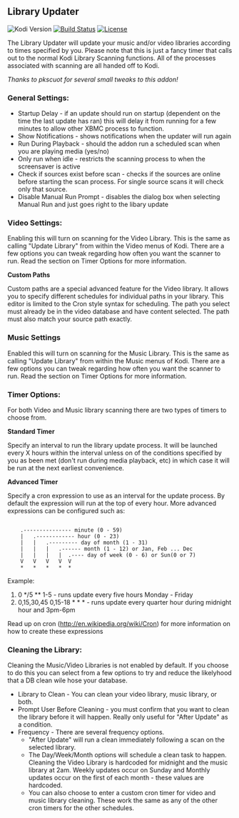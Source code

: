 ## Library Updater
![Kodi Version](https://img.shields.io/badge/kodi%20version-v18%20Leia-blue.svg) [![Build Status](https://travis-ci.org/robweber/xbmclibraryautoupdate.svg?branch=master)](https://travis-ci.org/robweber/xbmclibraryautoupdate) [![License](https://img.shields.io/github/license/robweber/xbmclibraryautoupdate)](https://github.com/robweber/xbmclibraryautoupdate/blob/master/LICENSE.txt)

The Library Updater will update your music and/or video libraries according to times specified by you. Please note that this is just a fancy timer that calls out to the normal Kodi Library Scanning functions. All of the processes associated with scanning are all handed off to Kodi. 

_Thanks to pkscuot for several small tweaks to this addon!_

### General Settings: 

* Startup Delay - if an update should run on startup (dependent on the time the last update has ran) this will delay it from running for a few minutes to allow other XBMC process to function. 
* Show Notifications - shows notifications when the updater will run again
* Run During Playback - should the addon run a scheduled scan when you are playing media (yes/no)
* Only run when idle - restricts the scanning process to when the screensaver is active
* Check if sources exist before scan - checks if the sources are online before starting the scan process. For single source scans it will check only that source. 
* Disable Manual Run Prompt - disables the dialog box when selecting Manual Run and just goes right to the libary update

### Video Settings: 

Enabling this will turn on scanning for the Video Library. This is the same as calling "Update Library" from within the Video menus of Kodi. There are a few options you can tweak regarding how often you want the scanner to run. Read the section on Timer Options for more information. 

__Custom Paths__

Custom paths are a special advanced feature for the Video library. It allows you to specify different schedules for individual paths in your library. This editor is limited to the Cron style syntax for scheduling. The path you select must already be in the video database and have content selected. The path must also match your source path exactly. 

### Music Settings

Enabled this will turn on scanning for the Music Library. This is the same as calling "Update Library" from within the Music menus of Kodi. There are a few options you can tweak regarding how often you want the scanner to run. Read the section on Timer Options for more information. 

### Timer Options: 

For both Video and Music library scanning there are two types of timers to choose from. 

__Standard Timer__

Specify an interval to run the library update process. It will be launched every X hours within the interval unless on of the conditions specified by you as been met (don't run during media playback, etc) in which case it will be run at the next earliest convenience. 

__Advanced Timer__

Specify a cron expression to use as an interval for the update process. By default the expression will run at the top of every hour. More advanced expressions can be configured such as: 

```

    .--------------- minute (0 - 59)
    |   .------------ hour (0 - 23)
    |   |   .--------- day of month (1 - 31)
    |   |   |   .------ month (1 - 12) or Jan, Feb ... Dec
    |   |   |   |  .---- day of week (0 - 6) or Sun(0 or 7)
    V   V   V   V  V
    *   *   *   *  *
```

Example:
1. 0 */5 ** 1-5 - runs update every five hours Monday - Friday
2. 0,15,30,45 0,15-18 * * * - runs update every quarter hour during midnight hour and 3pm-6pm


Read up on cron (http://en.wikipedia.org/wiki/Cron) for more information on how to create these expressions

### Cleaning the Library:

Cleaning the Music/Video Libraries is not enabled by default. If you choose to do this you can select from a few options to try and reduce the likelyhood that a DB clean wile hose your database.

* Library to Clean - You can clean your video library, music library, or both.
* Prompt User Before Cleaning - you must confirm that you want to clean the library before it will happen. Really only useful for "After Update" as a condition. 
* Frequency - There are several frequency options. 
  * "After Update" will run a clean immediately following a scan on the selected library. 
  * The Day/Week/Month options will schedule a clean task to happen. Cleaning the Video Library is hardcoded for midnight and the music library at 2am. Weekly updates occur on Sunday and Monthly updates occur on the first of each month - these values are hardcoded. 
  * You can also choose to enter a custom cron timer for video and music library cleaning. These work the same as any of the other cron timers for the other schedules.

